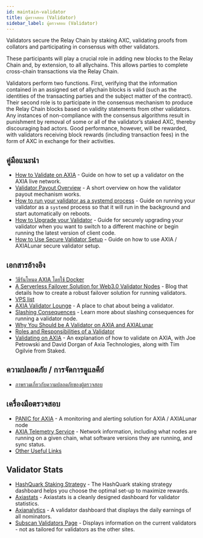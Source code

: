 ```yaml
---
id: maintain-validator
title: ผู้ตรวจสอบ (Validator)
sidebar_label: ผู้ตรวจสอบ (Validator)
---
```


Validators secure the Relay Chain by staking AXC, validating proofs from collators and participating in consensus with other validators.

These participants will play a crucial role in adding new blocks to the Relay Chain and, by extension, to all allychains. This allows parties to complete cross-chain transactions via the Relay Chain.

Validators perform two functions. First, verifying that the information contained in an assigned set of allychain blocks is valid (such as the identities of the transacting parties and the subject matter of the contract). Their second role is to participate in the consensus mechanism to produce the Relay Chain blocks based on validity statements from other validators. Any instances of non-compliance with the consensus algorithms result in punishment by removal of some or all of the validator’s staked AXC, thereby discouraging bad actors. Good performance, however, will be rewarded, with validators receiving block rewards (including transaction fees) in the form of AXC in exchange for their activities.

## คู่มือแนะนำ

- [How to Validate on AXIA](maintain-guides-how-to-validate-AXIA) - Guide on how to set up a validator on the AXIA live network.
- [Validator Payout Overview](maintain-guides-validator-payout) - A short overview on how the validator payout mechanism works.
- [How to run your validator as a systemd process](maintain-guides-how-to-systemd) - Guide on running your validator as a `systemd` process so that it will run in the background and start automatically on reboots.
- [How to Upgrade your Validator](maintain-guides-how-to-upgrade) - Guide for securely upgrading your validator when you want to switch to a different machine or begin running the latest version of client code.
- [How to Use Secure Validator Setup](maintain-guides-how-to-use-AXIA-secure-validator) - Guide on how to use AXIA / AXIALunar secure validator setup.

## เอกสารอ้างอิง

- [วิธีรันโหนด AXIA โดยใช้ Docker](https://medium.com/@acvlls/setting-up-a-maintain-the-easy-way-3a885283091f)
- [A Serverless Failover Solution for Web3.0 Validator Nodes](https://medium.com/hackernoon/a-serverless-failover-solution-for-web-3-0-validator-nodes-e26b9d24c71d) - Blog that details how to create a robust failover solution for running validators.
- [VPS list](maintain-guides-how-to-validate-axialunar#vps-list)
- [AXIA Validator Lounge](https://matrix.to/#/!NZrbtteFeqYKCUGQtr:matrix.axia.io?via=matrix.axia.io&via=matrix.org&via=AXIA.org) - A place to chat about being a validator.
- [Slashing Consequences](https://solar.wiki.AXIA.network/docs/en/learn-staking#slashing) - Learn more about slashing consequences for running a validator node.
- [Why You Should be A Validator on AXIA and AXIALunar](https://www.youtube.com/watch?v=0EmP0s6JOW4&list=PLOyWqupZ-WGuAuS00rK-pebTMAOxW41W8&index=2)
- [Roles and Responsibilities of a Validator](https://www.youtube.com/watch?v=riVg_Up_fCg&list=PLOyWqupZ-WGuAuS00rK-pebTMAOxW41W8&index=15)
- [Validating on AXIA](https://www.crowdcast.io/e/validating-on-AXIA) - An explanation of how to validate on AXIA, with Joe Petrowski and David Dorgan of Axia Technologies, along with Tim Ogilvie from Staked.

## ความปลอดภัย / การจัดการดูแลคีย์

- [ภาพรวมเกี่ยวกับความปลอดภัยของผู้ตรวจสอบ](https://github.com/axia-tech/validator-security)

## เครื่องมือตรวจสอบ

- [PANIC for AXIA](https://github.com/SimplyVC/panic_AXIA) - A monitoring and alerting solution for AXIA / AXIALunar node
- [AXIA Telemetry Service](https://telemetry.AXIA.io/#list/AXIALunar%20CC3) - Network information, including what nodes are running on a given chain, what software versions they are running, and sync status.
- [Other Useful Links](https://forum.AXIA.org/t/useful-links-for-validators/20)

## Validator Stats

- [HashQuark Staking Strategy](https://labs.hashquark.io/#/axia/strategy) - The HashQuark staking strategy dashboard helps you choose the optimal set-up to maximize rewards.
- [Axiastats](https://axiastats.io/) - Axiastats is a cleanly designed dashboard for validator statistics.
- [Axianalytics](https://axianalytics.com/#/dashboard) - A validator dashboard that displays the daily earnings of all nominators.
- [Subscan Validators Page](https://axialunar.subscan.io/validator) - Displays information on the current validators - not as tailored for validators as the other sites.
